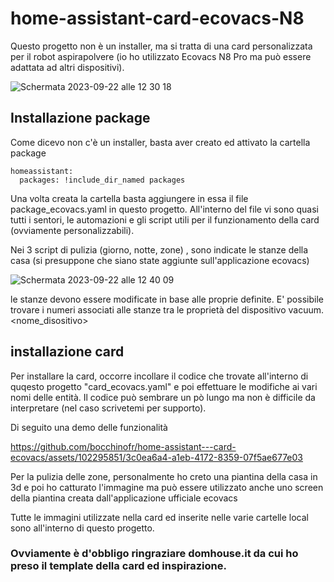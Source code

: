 # home-assistant-card-ecovacs-N8

Questo progetto non è un installer, ma si tratta di una card personalizzata per il robot aspirapolvere (io ho utilizzato Ecovacs N8 Pro ma può essere adattata ad altri dispositivi).

![Schermata 2023-09-22 alle 12 30 18](https://github.com/bocchinofr/home-assistant---card-ecovacs/assets/102295851/49b5002e-3d37-4afe-b03f-f0c754725cab)

## Installazione package

Come dicevo non c'è un installer, basta aver creato ed attivato la cartella package 
```
homeassistant:
  packages: !include_dir_named packages
```
Una volta creata la cartella basta aggiungere in essa il file package_ecovacs.yaml in questo progetto.
All'interno del file vi sono quasi tutti i sentori, le automazioni e gli script utili per il funzionamento della card (ovviamente personalizzabili).

Nei 3 script di pulizia (giorno, notte, zone) , sono indicate le stanze della casa (si presuppone che siano state aggiunte sull'applicazione ecovacs)

![Schermata 2023-09-22 alle 12 40 09](https://github.com/bocchinofr/home-assistant---card-ecovacs/assets/102295851/7a254dd1-0c8b-40ba-843b-241f5404bf59)

le stanze devono essere modificate in base alle proprie definite.
E' possibile trovare i numeri associati alle stanze tra le proprietà del dispositivo vacuum.<nome_disositivo>

## installazione card

Per installare la card, occorre incollare il codice che trovate all'interno di quqesto progetto "card_ecovacs.yaml" e poi effettuare le modifiche ai vari nomi delle entità.
Il codice può sembrare un pò lungo ma non è difficile da interpretare (nel caso scrivetemi per supporto).

Di seguito una demo delle funzionalità

https://github.com/bocchinofr/home-assistant---card-ecovacs/assets/102295851/3c0ea6a4-a1eb-4172-8359-07f5ae677e03

Per la pulizia delle zone, personalmente ho creto una piantina della casa in 3d e poi ho catturato l'immagine ma può essere utilizzato anche uno screen della piantina creata dall'applicazione ufficiale ecovacs

Tutte le immagini utilizzate nella card ed inserite nelle varie cartelle local sono all'interno di questo progetto.


### Ovviamente è d'obbligo ringraziare domhouse.it da cui ho preso il template della card ed inspirazione.
